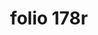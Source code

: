 ---
layout: edition
title: folio 178r
manuscript: Turin, Biblioteca Nazionale, MS N.III.19
sigla: T
iip: t178r.tif
milestone: 355
---